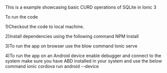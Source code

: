 This is a example showcasing basic CURD operations of SQLite in Ionic 3

To run the code

1)Checkout the code to local machine.

2)Install dependencies using the following command
       NPM Install

3)To run the app on browser use the blow command
       Ionic serve

4)To run the app on an Android device enable debugger and connect to the system make sure you have ABD installed in your system and use the below command
        ionic cordova run android --device
